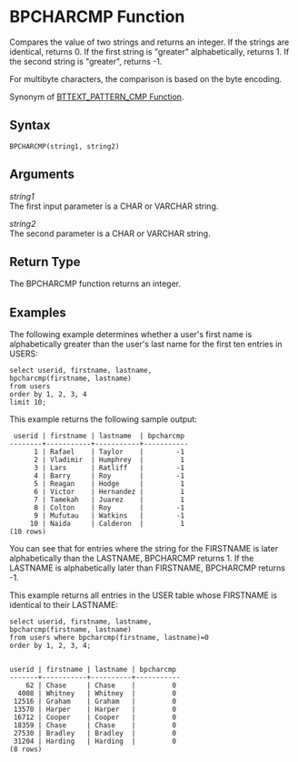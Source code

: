 # BPCHARCMP Function<a name="r_BPCHARCMP"></a>

Compares the value of two strings and returns an integer\. If the strings are identical, returns 0\. If the first string is "greater" alphabetically, returns 1\. If the second string is "greater", returns \-1\. 

For multibyte characters, the comparison is based on the byte encoding\.

Synonym of [BTTEXT\_PATTERN\_CMP Function](r_BTTEXT_PATTERN_CMP.md)\. 

## Syntax<a name="r_BPCHARCMP-synopsis"></a>

```
BPCHARCMP(string1, string2)
```

## Arguments<a name="r_BPCHARCMP-arguments"></a>

 *string1*   
The first input parameter is a CHAR or VARCHAR string\. 

 *string2*   
The second parameter is a CHAR or VARCHAR string\. 

## Return Type<a name="r_BPCHARCMP-return-type"></a>

The BPCHARCMP function returns an integer\. 

## Examples<a name="r_BPCHARCMP-examples"></a>

The following example determines whether a user's first name is alphabetically greater than the user's last name for the first ten entries in USERS: 

```
select userid, firstname, lastname,
bpcharcmp(firstname, lastname)
from users
order by 1, 2, 3, 4
limit 10;
```

This example returns the following sample output: 

```
 userid | firstname | lastname  | bpcharcmp
--------+-----------+-----------+-----------
      1 | Rafael    | Taylor    |        -1
      2 | Vladimir  | Humphrey  |         1
      3 | Lars      | Ratliff   |        -1
      4 | Barry     | Roy       |        -1
      5 | Reagan    | Hodge     |         1
      6 | Victor    | Hernandez |         1
      7 | Tamekah   | Juarez    |         1
      8 | Colton    | Roy       |        -1
      9 | Mufutau   | Watkins   |        -1
     10 | Naida     | Calderon  |         1
(10 rows)
```

You can see that for entries where the string for the FIRSTNAME is later alphabetically than the LASTNAME, BPCHARCMP returns 1\. If the LASTNAME is alphabetically later than FIRSTNAME, BPCHARCMP returns \-1\. 

This example returns all entries in the USER table whose FIRSTNAME is identical to their LASTNAME: 

```
select userid, firstname, lastname,
bpcharcmp(firstname, lastname)
from users where bpcharcmp(firstname, lastname)=0
order by 1, 2, 3, 4;


userid | firstname | lastname | bpcharcmp
-------+-----------+----------+-----------
    62 | Chase     | Chase    |         0
  4008 | Whitney   | Whitney  |         0
 12516 | Graham    | Graham   |         0
 13570 | Harper    | Harper   |         0
 16712 | Cooper    | Cooper   |         0
 18359 | Chase     | Chase    |         0
 27530 | Bradley   | Bradley  |         0
 31204 | Harding   | Harding  |         0
(8 rows)
```
